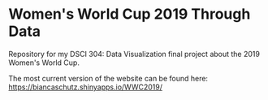 # Women's World Cup 2019 Through Data
Repository for my DSCI 304: Data Visualization final project about the 2019 Women's World Cup. 

The most current version of the website can be found here: https://biancaschutz.shinyapps.io/WWC2019/
